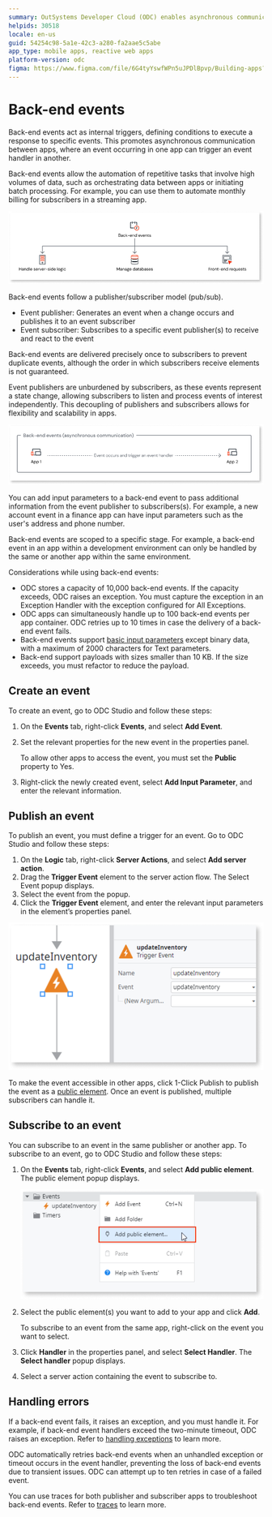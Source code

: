 ```yaml
---
summary: OutSystems Developer Cloud (ODC) enables asynchronous communication and task automation via back-end events.
helpids: 30518
locale: en-us
guid: 54254c98-5a1e-42c3-a280-fa2aae5c5abe
app_type: mobile apps, reactive web apps
platform-version: odc
figma: https://www.figma.com/file/6G4tyYswfWPn5uJPDlBpvp/Building-apps?type=design&node-id=4703-118&mode=design&t=oH4GYDMLoIxKmaoI-0
---
```


# Back-end events

Back-end events act as internal triggers, defining conditions to execute a response to specific events. This promotes asynchronous communication between apps, where an event occurring in one app can trigger an event handler in another.

Back-end events allow the automation of repetitive tasks that involve high volumes of data, such as orchestrating data between apps or initiating batch processing. For example, you can use them to automate monthly billing for subscribers in a streaming app.

![Graphic showing various use cases for backend events in application automation](images/uses-back-end-diag.png "Use Cases for Backend Events")

Back-end events follow a publisher/subscriber model (pub/sub).

* Event publisher: Generates an event when a change occurs and publishes it to an event subscriber
* Event subscriber: Subscribes to a specific event publisher(s) to receive and react to the event

Back-end events are delivered precisely once to subscribers to prevent duplicate events, although the order in which subscribers receive elements is not guaranteed.

Event publishers are unburdened by subscribers, as these events represent a state change, allowing subscribers to listen and process events of interest independently. This decoupling of publishers and subscribers allows for flexibility and scalability in apps.

![Diagram illustrating asynchronous communication between different applications](images/asyn-btw-apps-diag.png "Asynchronous Communication Between Apps")

You can add input parameters to a back-end event to pass additional information from the event publisher to subscribers(s).  For example, a new account event in a finance app can have input parameters such as the user's address and phone number.

Back-end events are scoped to a specific stage. For example, a back-end event in an app within a development environment can only be handled by the same or another app within the same environment.

Considerations while using back-end events: 

* ODC stores a capacity of 10,000 back-end events. If the capacity exceeds, ODC raises an exception. You must capture the exception in an Exception Handler with the exception configured for All Exceptions.
* ODC apps can simultaneously handle up to 100 back-end events per app container. ODC retries up to 10 times in case the delivery of a back-end event fails.
* Back-end events support [basic input parameters](../data/data-types.md) except binary data, with a maximum of 2000 characters for Text parameters. 
* Back-end support payloads with sizes smaller than 10 KB. If the size exceeds, you must refactor to reduce the payload.

## Create an event

To create an event, go to ODC Studio and follow these steps:

1. On the **Events** tab, right-click **Events**, and select **Add Event**.
1. Set the relevant properties for the new event in the properties panel.

    <div class="info" markdown="1">

    To allow other apps to access the event, you must set the **Public** property to Yes.

    </div>

1. Right-click the newly created event, select **Add Input Parameter**, and enter the relevant information.

## Publish an event

To publish an event, you must define a trigger for an event. Go to ODC Studio and follow these steps:

1. On the  **Logic** tab, right-click **Server Actions**, and select **Add server action**.
1. Drag the **Trigger Event** element to the server action flow. The Select Event popup displays.
1. Select the event from the popup.
1. Click the **Trigger Event** element, and enter the relevant input parameters in the element’s properties panel.

![Screenshot of ODC Studio interface showing the process to trigger a backend event](images/trigger-backend-event-odcs.png "Publish a Backend Event")

To make the event accessible in other apps, click 1-Click Publish to publish the event as a [public element](../libraries/use-public-elements.md). Once an event is published, multiple subscribers can handle it.

## Subscribe to an event

You can subscribe to an event in the same publisher or another app. To subscribe to an event, go to ODC Studio and follow these steps:

1. On the **Events** tab, right-click **Events**, and select **Add public element**. The public element popup displays.

    ![Screenshot of ODC Studio interface demonstrating how to subscribe to a backend event](images/public-event-odcs.png "Subscribe to a Backend Event")

1. Select the public element(s) you want to add to your app and click **Add**.

    <div class="info" markdown="1">

    To subscribe to an event from the same app, right-click on the event you want to select.

    </div>

1. Click **Handler** in the properties panel, and select **Select Handler**. The **Select handler** popup displays.
1. Select a server action containing the event to subscribe to.

## Handling errors

If a back-end event fails, it raises an exception, and you must handle it. For example, if back-end event handlers exceed the two-minute timeout, ODC raises an exception. Refer to [handling exceptions](../handling-exceptions/handling-mechanism.md) to learn more.

ODC automatically retries back-end events when an unhandled exception or timeout occurs in the event handler, preventing the loss of back-end events due to transient issues. ODC can attempt up to ten retries in case of a failed event.

You can use traces for both publisher and subscriber apps to troubleshoot back-end events. Refer to [traces](../../monitor-and-troubleshoot/monitor-apps.md) to learn more.
